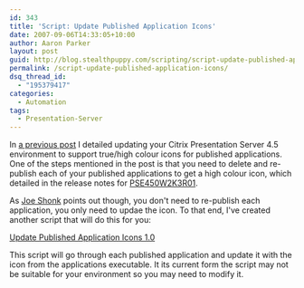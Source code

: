 ```yaml
---
id: 343
title: 'Script: Update Published Application Icons'
date: 2007-09-06T14:33:05+10:00
author: Aaron Parker
layout: post
guid: http://blog.stealthpuppy.com/scripting/script-update-published-application-icons
permalink: /script-update-published-application-icons/
dsq_thread_id:
  - "195379417"
categories:
  - Automation
tags:
  - Presentation-Server
---
```

In [a previous post](https://stealthpuppy.com/terminal-server/high-colour-icons-for-citrix-presentation-server-applications) I detailed updating your Citrix Presentation Server 4.5 environment to support true/high colour icons for published applications. One of the steps mentioned in the post is that you need to delete and re-publish each of your published applications to get a high colour icon, which detailed in the release notes for [PSE450W2K3R01](http://support.citrix.com/article/CTX112618).

As [Joe Shonk](https://stealthpuppy.com/terminal-server/high-colour-icons-for-citrix-presentation-server-applications#comment-3695) points out though, you don't need to re-publish each application, you only need to updae the icon. To that end, I've created another script that will do this for you:

[Update Published Application Icons 1.0](https://stealthpuppy.com/unattended/wsf-update-published-application-icons-10)

This script will go through each published application and update it with the icon from the applications executable. It its current form the script may not be suitable for your environment so you may need to modify it.